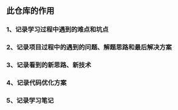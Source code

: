 ## 此仓库的作用

### 1、记录学习过程中遇到的难点和坑点
### 2、记录项目过程中的遇到的问题、解题思路和最后解决方案

### 3、记录看到的新思路、新技术
### 4、记录代码优化方案

### 5、记录学习笔记
